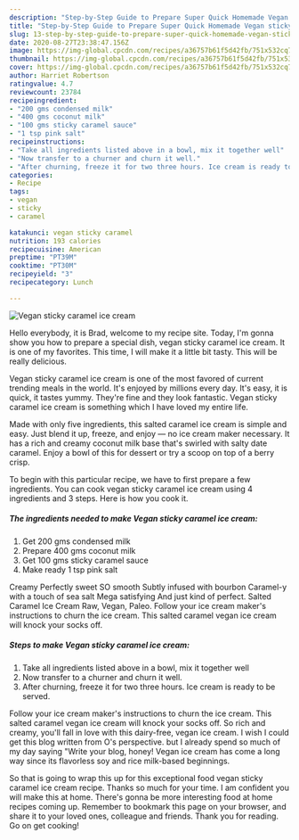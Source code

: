 ```yaml
---
description: "Step-by-Step Guide to Prepare Super Quick Homemade Vegan sticky caramel ice cream"
title: "Step-by-Step Guide to Prepare Super Quick Homemade Vegan sticky caramel ice cream"
slug: 13-step-by-step-guide-to-prepare-super-quick-homemade-vegan-sticky-caramel-ice-cream
date: 2020-08-27T23:38:47.156Z
image: https://img-global.cpcdn.com/recipes/a36757b61f5d42fb/751x532cq70/vegan-sticky-caramel-ice-cream-recipe-main-photo.jpg
thumbnail: https://img-global.cpcdn.com/recipes/a36757b61f5d42fb/751x532cq70/vegan-sticky-caramel-ice-cream-recipe-main-photo.jpg
cover: https://img-global.cpcdn.com/recipes/a36757b61f5d42fb/751x532cq70/vegan-sticky-caramel-ice-cream-recipe-main-photo.jpg
author: Harriet Robertson
ratingvalue: 4.7
reviewcount: 23784
recipeingredient:
- "200 gms condensed milk"
- "400 gms coconut milk"
- "100 gms sticky caramel sauce"
- "1 tsp pink salt"
recipeinstructions:
- "Take all ingredients listed above in a bowl, mix it together well"
- "Now transfer to a churner and churn it well."
- "After churning, freeze it for two three hours. Ice cream is ready to be served."
categories:
- Recipe
tags:
- vegan
- sticky
- caramel

katakunci: vegan sticky caramel 
nutrition: 193 calories
recipecuisine: American
preptime: "PT39M"
cooktime: "PT30M"
recipeyield: "3"
recipecategory: Lunch

---
```



![Vegan sticky caramel ice cream](https://img-global.cpcdn.com/recipes/a36757b61f5d42fb/751x532cq70/vegan-sticky-caramel-ice-cream-recipe-main-photo.jpg)

Hello everybody, it is Brad, welcome to my recipe site. Today, I'm gonna show you how to prepare a special dish, vegan sticky caramel ice cream. It is one of my favorites. This time, I will make it a little bit tasty. This will be really delicious.

Vegan sticky caramel ice cream is one of the most favored of current trending meals in the world. It's enjoyed by millions every day. It's easy, it is quick, it tastes yummy. They're fine and they look fantastic. Vegan sticky caramel ice cream is something which I have loved my entire life.

Made with only five ingredients, this salted caramel ice cream is simple and easy. Just blend it up, freeze, and enjoy — no ice cream maker necessary. It has a rich and creamy coconut milk base that&#39;s swirled with salty date caramel. Enjoy a bowl of this for dessert or try a scoop on top of a berry crisp.


To begin with this particular recipe, we have to first prepare a few ingredients. You can cook vegan sticky caramel ice cream using 4 ingredients and 3 steps. Here is how you cook it.

<!--inarticleads1-->

##### The ingredients needed to make Vegan sticky caramel ice cream:

1. Get 200 gms condensed milk
1. Prepare 400 gms coconut milk
1. Get 100 gms sticky caramel sauce
1. Make ready 1 tsp pink salt


Creamy Perfectly sweet SO smooth Subtly infused with bourbon Caramel-y with a touch of sea salt Mega satisfying And just kind of perfect. Salted Caramel Ice Cream Raw, Vegan, Paleo. Follow your ice cream maker&#39;s instructions to churn the ice cream. This salted caramel vegan ice cream will knock your socks off. 

<!--inarticleads2-->

##### Steps to make Vegan sticky caramel ice cream:

1. Take all ingredients listed above in a bowl, mix it together well
1. Now transfer to a churner and churn it well.
1. After churning, freeze it for two three hours. Ice cream is ready to be served.


Follow your ice cream maker&#39;s instructions to churn the ice cream. This salted caramel vegan ice cream will knock your socks off. So rich and creamy, you&#39;ll fall in love with this dairy-free, vegan ice cream. I wish I could get this blog written from O&#39;s perspective. but I already spend so much of my day saying &#34;Write your blog, honey! Vegan ice cream has come a long way since its flavorless soy and rice milk-based beginnings. 

So that is going to wrap this up for this exceptional food vegan sticky caramel ice cream recipe. Thanks so much for your time. I am confident you will make this at home. There's gonna be more interesting food at home recipes coming up. Remember to bookmark this page on your browser, and share it to your loved ones, colleague and friends. Thank you for reading. Go on get cooking!
